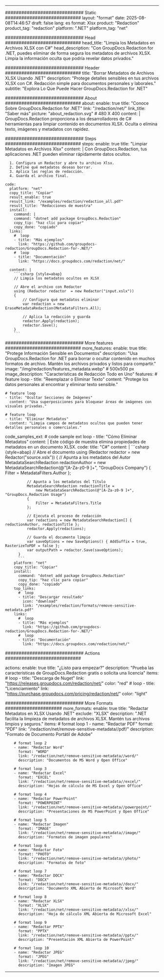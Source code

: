
---
############################# Static ############################
layout: "format"
date:  2025-08-08T14:46:57
draft: false
lang: es
format: Xlsx
product: "Redaction"
product_tag: "redaction"
platform: ".NET"
platform_tag: "net"

############################# Head ############################
head_title: "Limpia los Metadatos en Archivos XLSX con C#"
head_description: "Con GroupDocs.Redaction for .NET, puedes eliminar de forma segura los metadatos de archivos XLSX. Limpia la información oculta que podría revelar datos privados."

############################# Header ############################
title: "Borrar Metadatos de Archivos XLSX Usando .NET" 
description: "Protege detalles sensibles en tus archivos XLSX con C#. Redacción simple para documentos personales y laborales."
subtitle: "Explora Lo Que Puede Hacer GroupDocs.Redaction for .NET" 

############################# About ############################
about:
    enable: true
    title: "Conoce Sobre GroupDocs.Redaction for .NET"
    link: "/redaction/net/"
    link_title: "Saber más"
    picture: "about_redaction.svg" # 480 X 400
    content: |
       GroupDocs.Redaction proporciona a los desarrolladores de C# herramientas para limpiar contenido en documentos XLSX. Oculta o elimina texto, imágenes y metadatos con rapidez.

############################# Steps ############################
steps:
    enable: true
    title: "Limpiar Metadatos en Archivos Xlsx"
    content: |
      Con GroupDocs.Redaction, tus aplicaciones .NET pueden eliminar rápidamente datos ocultos.
      
      1. Configura un Redactor y abre tu archivo Xlsx.
      2. Define qué metadatos deseas borrar.
      3. Aplica las reglas de redacción.
      4. Guarda el archivo final.
   
    code:
      platform: "net"
      copy_title: "Copiar"
      result_enable: true
      result_link: "/examples/redaction/redaction_all.pdf"
      result_title: "Redacciones de muestra"
      install:
        command: |
        command: "dotnet add package GroupDocs.Redaction"
        copy_tip: "haz clic para copiar"
        copy_done: "copiado"
      links:
        #  loop
        - title: "Más ejemplos"
          link: "https://github.com/groupdocs-redaction/GroupDocs.Redaction-for-.NET/"
        #  loop
        - title: "Documentación"
          link: "https://docs.groupdocs.com/redaction/net/"
          
      content: |
        ```csharp {style=abap}
        // Limpia los metadatos ocultos en XLSX

        // Abre el archivo con Redactor
        using (Redactor redactor  = new Redactor("input.xslx"))
        {
            // Configura qué metadatos eliminar
            var redaction = new EraseMetadataRedaction(MetadataFilters.All);
            
            // Aplica la redacción y guarda
            redactor.Apply(redaction);
            redactor.Save();
        }
        ```            


############################# More features ############################
more_features:
  enable: true
  title: "Protege Información Sensible en Documentos"
  description: "Usa GroupDocs.Redaction for .NET para borrar o ocultar contenido en muchos formatos de archivo. Mantén los archivos privados y listos para compartir."
  image: "/img/redaction/features_metadata.webp" # 500x500 px
  image_description: "Características de Redacción Todo en Uno"
  features:
    # feature loop
    - title: "Reemplazar o Eliminar Texto"
      content: "Protege los datos personales al encontrar y eliminar texto sensible."

    # feature loop
    - title: "Ocultar Secciones de Imágenes"
      content: "Usa superposiciones para bloquear áreas de imágenes con visuales privadas."

    # feature loop
    - title: "Eliminar Metadatos"
      content: "Limpia campos de metadatos ocultos que pueden tener detalles personales o comerciales."
      
  code_samples_ext:
    # code sample ext loop
    - title: "Cómo Eliminar Metadatos"
      content: |
        Este código de muestra elimina propiedades de metadatos en un documento XLSX.
      code:
        title: "C#"
        content: |
          ```csharp {style=abap}
          //  Abre el documento
          using (Redactor redactor  = new Redactor("source.xslx"))
          {
              // Apunta a los metadatos del Autor
              MetadataSearchRedaction redactionAuthor = 
                  new MetadataSearchRedaction(@"[A-Za-z0-9 ]+", "GroupDocs Company")
              {
                  Filter = MetadataFilters.Author
              };

              // Apunta a los metadatos del Título
              MetadataSearchRedaction redactionTitle = 
                  new MetadataSearchRedaction(@"[A-Za-z0-9 ]+", "GroupDocs.Redaction Usage")
              {
                  Filter = MetadataFilters.Title
              };

              // Ejecuta el proceso de redacción
              var redactions = new MetadataSearchRedaction[] { redactionAuthor, redactionTitle };
              redactor.Apply(redactions);

              // Guarda el documento limpio
              var saveOptions = new SaveOptions() { AddSuffix = true, RasterizeToPDF = false };
              var outputPath = redactor.Save(saveOptions);
          }
          ```
        platform: "net"
        copy_title: "Copiar"
        install:
          command: "dotnet add package GroupDocs.Redaction"
          copy_tip: "haz clic para copiar"
          copy_done: "copiado"
        top_links:
          #  loop
          - title: "Descargar resultado"
            icon: "download"
            link: "/examples/redaction/formats/remove-sensitive-metadata.pdf"
        links:
          #  loop
          - title: "Más ejemplos"
            link: "https://github.com/groupdocs-redaction/GroupDocs.Redaction-for-.NET/"
          #  loop
          - title: "Documentación"
            link: "https://docs.groupdocs.com/redaction/net/"


############################# Actions ############################

actions:
  enable: true
  title: "¿Listo para empezar?"
  description: "Prueba las características de GroupDocs.Redaction gratis o solicita una licencia"
  items:
    #  loop
    - title: "Descarga de Nuget"
      link: "https://releases.groupdocs.com/redaction/net/"
      color: "red"
        #  loop
    - title: "Licenciamiento"
      link: "https://purchase.groupdocs.com/pricing/redaction/net/"
      color: "light"


############################# More Formats #####################
more_formats:
    enable: true
    title: "Redactar Metadatos en XLSX Usando .NET"
    exclude: "XLSX"
    description: ".NET facilita la limpieza de metadatos de archivos XLSX. Mantén tus archivos limpios y seguros."
    items: 
        # format loop 1
        - name: "Redactar PDF"
          format: "PDF"
          link: "/redaction/net/remove-sensitive-metadata//pdf/"
          description: "Formato de Documento Portátil de Adobe"

        # format loop 2
        - name: "Redactar Word"
          format: "WORD"
          link: "/redaction/net/remove-sensitive-metadata//word/"
          description: "Documentos de MS Word y Open Office"
          
        # format loop 3
        - name: "Redactar Excel"
          format: "EXCEL"
          link: "/redaction/net/remove-sensitive-metadata//excel/"
          description: "Hojas de cálculo de MS Excel y Open Office"

        # format loop 4
        - name: "Redactar PowerPoint"
          format: "POWERPOINT"
          link: "/redaction/net/remove-sensitive-metadata//powerpoint/"
          description: "Presentaciones de MS PowerPoint y Open Office"

        # format loop 5
        - name: "Redactar Imagen"
          format: "IMAGE"
          link: "/redaction/net/remove-sensitive-metadata//image/"
          description: "Formatos de imagen populares"

        # format loop 6
        - name: "Redactar Foto"
          format: "PHOTO"
          link: "/redaction/net/remove-sensitive-metadata//photo/"
          description: "Formatos de foto"

        # format loop 7
        - name: "Redactar DOCX"
          format: "DOCX"
          link: "/redaction/net/remove-sensitive-metadata//docx/"
          description: "Documento XML Abierto de Microsoft Word"
          
        # format loop 8
        - name: "Redactar XLSX"
          format: "XLSX"
          link: "/redaction/net/remove-sensitive-metadata//xlsx/"
          description: "Hoja de cálculo XML Abierta de Microsoft Excel"
          
        # format loop 9
        - name: "Redactar PPTX"
          format: "PPTX"
          link: "/redaction/net/remove-sensitive-metadata//pptx/"
          description: "Presentación XML Abierta de PowerPoint"

        # format loop 10
        - name: "Redactar JPEG"
          format: "JPEG"
          link: "/redaction/net/remove-sensitive-metadata//jpeg/"
          description: "Imagen JPEG"


---